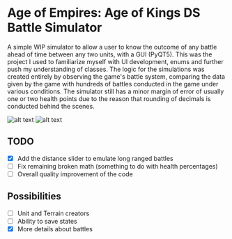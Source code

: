 # Age of Empires: Age of Kings DS Battle Simulator

A simple WIP simulator to allow a user to know the outcome of any battle ahead of time 
between any two units, with a GUI (PyQT5). This was the project I used to familiarize myself
with UI development, enums and further push my understanding of classes. The logic for
the simulations was created entirely by observing the game's battle system, comparing
the data given by the game with hundreds of battles conducted in the game under various
conditions. The simulator still has a minor margin of error of usually one or two health
points due to the reason that rounding of decimals is conducted behind the scenes.

![alt text](https://i.imgur.com/GvZcUmM.png "v1 gui")
![alt text](https://imgur.com/wop9ehF.png "current gui")

## TODO
* [x] Add the distance slider to emulate long ranged battles
* [ ] Fix remaining broken math (something to do with health percentages)
* [ ] Overall quality improvement of the code

## Possibilities
* [ ] Unit and Terrain creators
* [ ] Ability to save states
* [x] More details about battles  